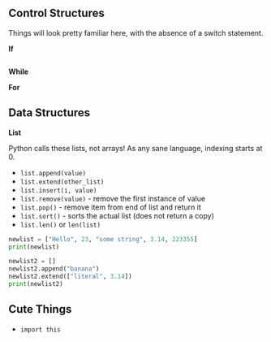 ## Control Structures

Things will look pretty familiar here, with the absence of a switch statement.

**If**

```

```

**While**

**For**

## Data Structures

**List**

Python calls these lists, not arrays! As any sane language, indexing starts at 0.

- `list.append(value)`
- `list.extend(other_list)`
- `list.insert(i, value)`
- `list.remove(value)` - remove the first instance of value
- `list.pop()` - remove item from end of list and return it
- `list.sort()` - sorts the actual list (does not return a copy)
- `list.len()` or `len(list)`

```python
newlist = ["Hello", 23, "some string", 3.14, 223355]
print(newlist)

newlist2 = []
newlist2.append("banana")
newlist2.extend(["literal", 3.14])
print(newlist2)
```

## Cute Things

- `import this`
